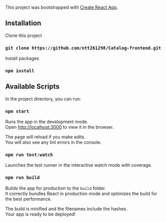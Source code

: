 This project was bootstrapped with [Create React App](https://github.com/facebook/create-react-app).

## Installation

Clone this project

### `git clone https://github.com/ntt261298/Catalog-frontend.git`

Install packages

### `npm install`

## Available Scripts

In the project directory, you can run:

### `npm start`

Runs the app in the development mode.<br>
Open [http://localhost:3000](http://localhost:3000) to view it in the browser.

The page will reload if you make edits.<br>
You will also see any lint errors in the console.

### `npm run test:watch`

Launches the test runner in the interactive watch mode with coverage.<br>

### `npm run build`

Builds the app for production to the `build` folder.<br>
It correctly bundles React in production mode and optimizes the build for the best performance.

The build is minified and the filenames include the hashes.<br>
Your app is ready to be deployed!



